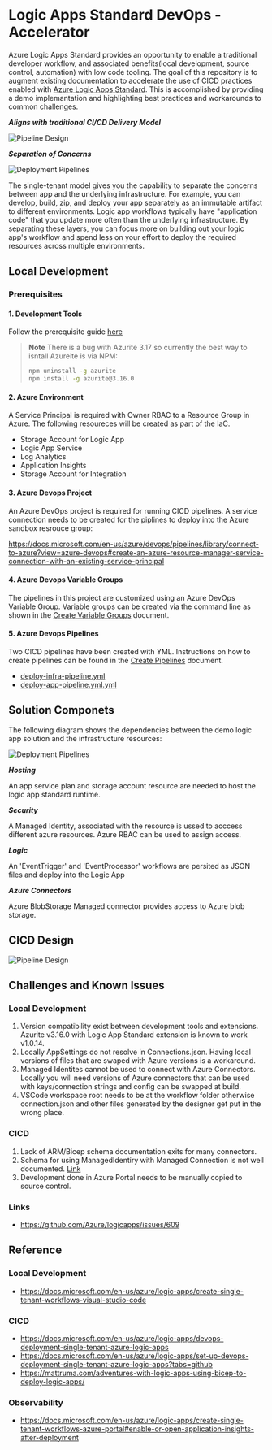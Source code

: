 # Logic Apps Standard DevOps - Accelerator 

Azure Logic Apps Standard provides an opportunity to enable a traditional developer workflow, and associated benefits(local development, source control, automation) with low code tooling. The goal of this repository is to augment existing documentation to accelerate the use of CICD practices enabled with [Azure Logic Apps Standard](https://docs.microsoft.com/en-us/azure/logic-apps/devops-deployment-single-tenant-azure-logic-apps). This is accomplished by providing a demo implemantation and highlighting best practices and workarounds to common challenges.

***Aligns with traditional CI/CD Delivery Model***

![Pipeline Design](Design/developer-delivery.png)

***Separation of Concerns***

![Deployment Pipelines](https://docs.microsoft.com/en-us/azure/logic-apps/media/devops-deployment-single-tenant/deployment-pipelines-logic-apps.png)

The single-tenant model gives you the capability to separate the concerns between app and the underlying infrastructure. For example, you can develop, build, zip, and deploy your app separately as an immutable artifact to different environments. Logic app workflows typically have "application code" that you update more often than the underlying infrastructure. By separating these layers, you can focus more on building out your logic app's workflow and spend less on your effort to deploy the required resources across multiple environments.

## Local Development

### Prerequisites

#### 1. Development Tools 

Follow the prerequisite guide [here](https://docs.microsoft.com/en-us/azure/logic-apps/create-single-tenant-workflows-visual-studio-code#prerequisites)

> **Note**
> There is a bug with Azurite 3.17 so currently the best way to isntall Azureite is via NPM:
>
> ``` bash
> npm uninstall -g azurite
> npm install -g azurite@3.16.0
> ```

#### 2. Azure Environment

A Service Principal is required with Owner RBAC to a Resource Group in Azure. The following resoureces will be created as part of the IaC.

- Storage Account for Logic App
- Logic App Service
- Log Analytics
- Application Insights
- Storage Account for Integration


#### 3. Azure Devops Project

An Azure DevOps project is required for running CICD pipelines. A service connection needs to be created for the piplines to deploy into the Azure sandbox resrouce group:

https://docs.microsoft.com/en-us/azure/devops/pipelines/library/connect-to-azure?view=azure-devops#create-an-azure-resource-manager-service-connection-with-an-existing-service-principal

#### 4. Azure Devops Variable Groups
The pipelines in this project are customized using an Azure DevOps Variable Group. Variable groups can be created via the command line as shown in the [Create Variable Groups](Infrastructure/docs/Create-Variable-Group.md) document.

#### 5. Azure Devops Pipelines
Two CICD pipelines have been created with YML. Instructions on how to create pipelines can be found in the  [Create Pipelines](Infrastructure/docs/Create-Pipeline.md) document.

- [deploy-infra-pipeline.yml](Infrastructure/yml/deploy-infra-pipeline.yml)
- [deploy-app-pipeline.yml.yml](Infrastructure/yml/deploy-app-pipeline.yml.yml)

## Solution Componets

The following diagram shows the dependencies between the demo logic app solution and the infrastructure resources:

![Deployment Pipelines](Design/design-structure.png)

***Hosting***

An app service plan and storage account resource are needed to host the logic app standard runtime.

***Security***

A Managed Identity, associated with the resource is ussed to acccess different azure resources. Azure RBAC can be used to assign access.

***Logic***

An 'EventTrigger' and 'EventProcessor' workflows are persited as JSON files and deploy into the Logic App

***Azure Connectors***

Azure BlobStorage Managed connector provides access to Azure blob storage.

## CICD Design

![Pipeline Design](Design/design-cicd-detail.png)

## Challenges and Known Issues

### Local Development

1. Version compatibility exist between development tools and extensions. Azurite v3.16.0 with Logic App Standard extension is known to work v1.0.14.
2. Locally AppSettings do not resolve in Connections.json. Having local versions of files that are swaped with Azure versions is a workaround.
3. Managed Identites cannot be used to connect with Azure Connectors. Locally you will need versions of Azure connectors that can be used with keys/connection strings and config can be swapped at build.
4. VSCode workspace root needs to be at the workflow folder otherwise connection.json and other files generated by the designer get put in the wrong place.

### CICD

1. Lack of ARM/Bicep schema documentation exits for many connectors.
2. Schema for using ManagedIdentiry with Managed Connection is not well documented. [Link](https://github.com/Azure/bicep/issues/5516)
3. Development done in Azure Portal needs to be manually copied to source control. 

### Links
- https://github.com/Azure/logicapps/issues/609

##  Reference

### Local Development
- https://docs.microsoft.com/en-us/azure/logic-apps/create-single-tenant-workflows-visual-studio-code

### CICD
- https://docs.microsoft.com/en-us/azure/logic-apps/devops-deployment-single-tenant-azure-logic-apps
- https://docs.microsoft.com/en-us/azure/logic-apps/set-up-devops-deployment-single-tenant-azure-logic-apps?tabs=github
- https://mattruma.com/adventures-with-logic-apps-using-bicep-to-deploy-logic-apps/

### Observability
- https://docs.microsoft.com/en-us/azure/logic-apps/create-single-tenant-workflows-azure-portal#enable-or-open-application-insights-after-deployment




